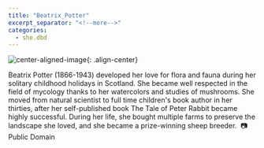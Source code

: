 ```yaml
---
title: "Beatrix_Potter"
excerpt_separator: "<!--more-->"
categories:
  - she.dbd
---
```



![center-aligned-image](https://cdn.pixabay.com/photo/2020/10/26/16/56/man-5687861_1280.png){: .align-center}


Beatrix Potter (1866-1943) developed her love for flora and fauna during her solitary childhood holidays in Scotland. She became well respected in the field of mycology thanks to her watercolors and studies of mushrooms. She moved from natural scientist to full time children's book author in her thirties, after her self-published book The Tale of Peter Rabbit became highly successful. During her life, she bought multiple farms to preserve the landscape she loved, and she became a prize-winning sheep breeder.⁠
⁠
📷 Public Domain⁠
